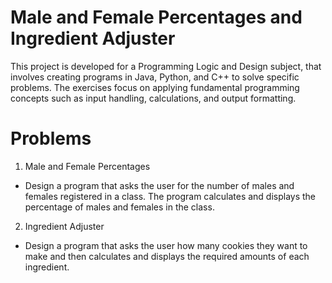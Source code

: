 # Male and Female Percentages and Ingredient Adjuster

This project is developed for a Programming Logic and Design subject, that involves creating programs in Java, Python, and C++ to solve specific problems. The exercises focus on applying fundamental programming concepts such as input handling, calculations, and output formatting.

# Problems

1. Male and Female Percentages
- Design a program that asks the user for the number of males and females registered in a class. The program calculates and displays the percentage of males and females in the class.

2. Ingredient Adjuster
- Design a program that asks the user how many cookies they want to make and then calculates and displays the required amounts of each ingredient.
